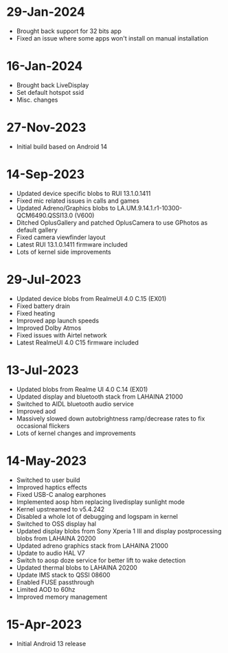 # 29-Jan-2024
- Brought back support for 32 bits app
- Fixed an issue where some apps won't install on manual installation

# 16-Jan-2024
- Brought back LiveDisplay
- Set default hotspot ssid
- Misc. changes

# 27-Nov-2023
- Initial build based on Android 14

# 14-Sep-2023
- Updated device specific blobs to RUI 13.1.0.1411
- Fixed mic related issues in calls and games
- Updated Adreno/Graphics blobs to LA.UM.9.14.1.r1-10300-QCM6490.QSSI13.0 (V600)
- Ditched OplusGallery and patched OplusCamera to use GPhotos as default gallery
- Fixed camera viewfinder layout
- Latest RUI 13.1.0.1411 firmware included
- Lots of kernel side improvements

# 29-Jul-2023
- Updated device blobs from RealmeUI 4.0 C.15 (EX01)
- Fixed battery drain
- Fixed heating
- Improved app launch speeds 
- Improved Dolby Atmos
- Fixed issues with Airtel network
- Latest RealmeUI 4.0 C15 firmware included

# 13-Jul-2023
- Updated blobs from Realme UI 4.0 C.14 (EX01)
- Updated display and bluetooth stack from LAHAINA 21000
- Switched to AIDL bluetooth audio service
- Improved aod
- Massively slowed down autobrightness ramp/decrease rates to fix occasional flickers
- Lots of kernel changes and improvements

# 14-May-2023
- Switched to user build
- Improved haptics effects
- Fixed USB-C analog earphones 
- Implemented aosp hbm replacing livedisplay sunlight mode
- Kernel upstreamed to v5.4.242
- Disabled a whole lot of debugging and logspam in kernel
- Switched to OSS display hal
- Updated display blobs from Sony Xperia 1 III and display postprocessing blobs from LAHAINA 20200
- Updated adreno graphics stack from LAHAINA 21000
- Update to audio HAL V7 
- Switch to aosp doze service for better lift to wake detection
- Updated thermal blobs to LAHAINA 20200
- Update IMS stack to QSSI 08600
- Enabled FUSE passthrough
- Limited AOD to 60hz
- Improved memory management

# 15-Apr-2023
- Initial Android 13 release
